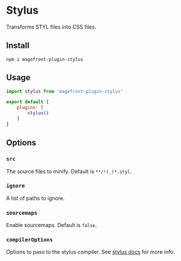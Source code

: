# Stylus

Transforms STYL files into CSS files.

## Install

    npm i magefront-plugin-stylus

## Usage

```js
import stylus from 'magefront-plugin-stylus'

export default {
    plugins: [
        stylus()
    ]
}
```

## Options

### `src`

The source files to minify. Default is `**/!(_)*.styl`.

### `ignore`

A list of paths to ignore.

### `sourcemaps`

Enable sourcemaps. Default is `false`.

### `compilerOptions`

Options to pass to the stylus compiler. See [stylus docs](http://stylus-lang.com/docs/js.html#options) for more info.
